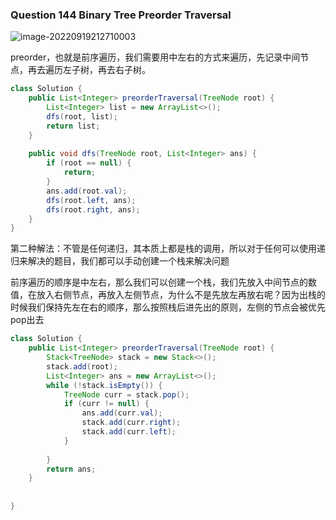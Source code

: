 ### Question 144 Binary Tree Preorder Traversal

![image-20220919212710003](C:\Users\jason\AppData\Roaming\Typora\typora-user-images\image-20220919212710003.png)

preorder，也就是前序遍历，我们需要用中左右的方式来遍历，先记录中间节点，再去遍历左子树，再去右子树。



```java
class Solution {
    public List<Integer> preorderTraversal(TreeNode root) {
        List<Integer> list = new ArrayList<>();
        dfs(root, list);
        return list;
    }
    
    public void dfs(TreeNode root, List<Integer> ans) {
        if (root == null) {
            return;
        }
        ans.add(root.val);
        dfs(root.left, ans);
        dfs(root.right, ans);
    }
}
```



第二种解法：不管是任何递归，其本质上都是栈的调用，所以对于任何可以使用递归来解决的题目，我们都可以手动创建一个栈来解决问题



前序遍历的顺序是中左右，那么我们可以创建一个栈，我们先放入中间节点的数值，在放入右侧节点，再放入左侧节点，为什么不是先放左再放右呢？因为出栈的时候我们保持先左在右的顺序，那么按照栈后进先出的原则，左侧的节点会被优先pop出去

```java
class Solution {
    public List<Integer> preorderTraversal(TreeNode root) {
        Stack<TreeNode> stack = new Stack<>();
        stack.add(root);
        List<Integer> ans = new ArrayList<>();
        while (!stack.isEmpty()) {
            TreeNode curr = stack.pop();
            if (curr != null) {
                ans.add(curr.val);
                stack.add(curr.right);
                stack.add(curr.left);
            }
            
        }
        return ans;
    }
    
    
}
```



